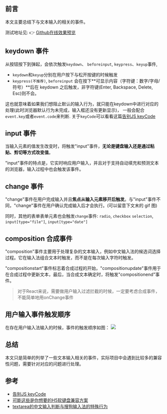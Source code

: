 ## 前言

本文主要总结下与文本输入的相关的事件。

测试地址见: 👉 [Github在线效果预览](https://chenxiaoyao6228.github.io/html-preview/?https://github.com/chenxiaoyao6228/fe-notes/blob/main/文本输入/_demo/input-event/input-order.html)

## keydown 事件

从按钮按下到弹起，会依次触发`keydown`、 `beforeinput`, `keypress`、`keyup`事件,

- `keydown`和`keyup`分别在用户按下与松开按键的时候触发
- `keypress(不推荐)`, `beforeinput` 会在按下**可显示内容（字符键：数字/字母/符号）**后在 keydown 之后触发，非字符键(Enter, Backspace, Delete, Esc)则不会。

这也就意味着如果我们想阻止默认的输入行为，就只能在keydown中进行对应的处理(此时浏览器默认行为未完成，输入框还没有更新显示)， 一般会配合`event.key`或者`event.code`来判断. 关于`keyCode`可以看看这篇[告别JS keyCode](https://www.zhangxinxu.com/wordpress/2021/01/js-keycode-deprecated/)

## input 事件

当输入元素的值发生改变时，将触发"input"事件，**无论是键盘输入还是通过粘贴、剪切等方式改变值**。

"input"事件的特点是，它实时响应用户输入，并且对于支持自动填充和预测文本的浏览器，输入过程中也会触发该事件。

## change 事件

"change"事件在用户完成输入并且**焦点从输入元素移开后触发**。与"input"事件不同，"change"事件在用户确认完成输入后才会执行。(可以留意下文末的 gif 图)

同时，其他的表单表单元素也会触发`change`事件: `radio`, `checkbox` `selection`, `input[type="file"]`, `input[type="date"]`

## composition 合成事件

"composition"事件主要用于处理复杂的文本输入，例如中文输入法的候选词选择过程。它在输入法组合文本时触发，而不是在每次输入字符时触发。

"compositionstart"事件标志着合成过程的开始，"compositionupdate"事件用于在合成过程中更新文本，最后，当合成文本确定时，将触发"compositionend"事件。

> 对于React来说，需要做用户输入过滤拦截的时候，一定要考虑合成事件，不能简单地用onChange事件

## 用户输入事件触发顺序

在存在用户输入法输入的时候，事件的触发顺序如图：
![](https://cdn.jsdelivr.net/gh/chenxiaoyao6228/cloudimg@main/2023/html-input-order-composition.gif)


## 总结

本文只是简单的列举了一些文本输入相关的事件，实际项目中会遇到比较多的兼容性问题，需要针对对应的问题进行处理。

## 参考

- [告别JS keyCode](https://www.zhangxinxu.com/wordpress/2021/01/js-keycode-deprecated/)
- [可能这些是你想要的H5软键盘兼容方案](https://segmentfault.com/a/1190000018959389)
- [textarea的中文输入判断与搜狗输入法的特殊行为](https://stackoverflow.com/questions/51395393/how-to-trigger-paste-event-manually-in-javascript)
